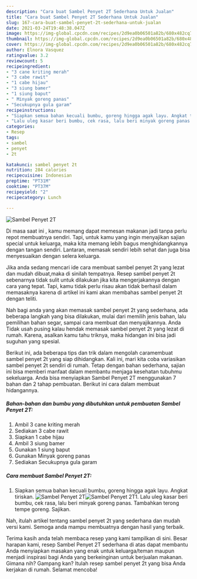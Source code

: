 ```yaml
---
description: "Cara buat Sambel Penyet 2T Sederhana Untuk Jualan"
title: "Cara buat Sambel Penyet 2T Sederhana Untuk Jualan"
slug: 167-cara-buat-sambel-penyet-2t-sederhana-untuk-jualan
date: 2021-03-24T19:48:38.047Z
image: https://img-global.cpcdn.com/recipes/2d9ea0b06501a82b/680x482cq70/sambel-penyet-2t-foto-resep-utama.jpg
thumbnail: https://img-global.cpcdn.com/recipes/2d9ea0b06501a82b/680x482cq70/sambel-penyet-2t-foto-resep-utama.jpg
cover: https://img-global.cpcdn.com/recipes/2d9ea0b06501a82b/680x482cq70/sambel-penyet-2t-foto-resep-utama.jpg
author: Elnora Vasquez
ratingvalue: 3.2
reviewcount: 5
recipeingredient:
- "3 cane kriting merah"
- "3 cabe rawit"
- "1 cabe hijau"
- "3 siung bamer"
- "1 siung baput"
- " Minyak goreng panas"
- "Secukupnya gula garam"
recipeinstructions:
- "Siapkan semua bahan kecuali bumbu, goreng hingga agak layu. Angkat tiriskan."
- "Lalu uleg kasar beri bumbu, cek rasa, lalu beri minyak goreng panas. Tambahkan terong tempe goreng. Sajikan."
categories:
- Resep
tags:
- sambel
- penyet
- 2t

katakunci: sambel penyet 2t 
nutrition: 284 calories
recipecuisine: Indonesian
preptime: "PT31M"
cooktime: "PT37M"
recipeyield: "2"
recipecategory: Lunch

---
```



![Sambel Penyet 2T](https://img-global.cpcdn.com/recipes/2d9ea0b06501a82b/680x482cq70/sambel-penyet-2t-foto-resep-utama.jpg)

Di masa  saat ini , kamu memang dapat memesan makanan jadi tanpa perlu repot membuatnya sendiri. Tapi, untuk kamu yang ingin menyajikan sajian special untuk keluarga, maka kita memang lebih bagus menghidangkannya dengan tangan sendiri. Lantaran, memasak sendiri lebih sehat dan juga bisa menyesuaikan dengan selera keluarga.

Jika anda sedang mencari ide cara membuat sambel penyet 2t yang lezat dan mudah dibuat,maka di sinilah tempatnya. Resep sambel penyet 2t  sebenarnya tidak sulit untuk dilakukan jika kita mengerjakannya dengan cara yang tepat. Tapi, kamu tidak perlu risau akan tidak berhasil dalam memasaknya 
karena di artikel ini kami akan membahas sambel penyet 2t dengan teliti.  



Nah bagi anda yang akan memasak sambel penyet 2t yang sederhana, ada beberapa langkah yang bisa dilakukan, mulai dari memilih jenis bahan, lalu pemilihan bahan segar, sampai cara membuat dan menyajikannya. Anda Tidak usah pusing kalau hendak memasak sambel penyet 2t yang lezat di rumah. Karena, asalkan kamu  tahu triknya, maka hidangan ini bisa jadi suguhan yang spesial.

Berikut ini, ada beberapa tips dan trik dalam mengolah caramembuat sambel penyet 2t yang siap dihidangkan. Kali ini, mari kita coba variasikan sambel penyet 2t sendiri di rumah. Tetap dengan bahan sederhana, sajian ini bisa memberi manfaat dalam membantu menjaga kesehatan tubuhmu sekeluarga. Anda bisa menyiapkan Sambel Penyet 2T menggunakan 7 bahan dan 2 tahap pembuatan. Berikut ini cara dalam membuat hidangannya.

<!--inarticleads1-->

##### Bahan-bahan dan bumbu yang dibutuhkan untuk pembuatan Sambel Penyet 2T:

1. Ambil 3 cane kriting merah
1. Sediakan 3 cabe rawit
1. Siapkan 1 cabe hijau
1. Ambil 3 siung bamer
1. Gunakan 1 siung baput
1. Gunakan  Minyak goreng panas
1. Sediakan Secukupnya gula garam




<!--inarticleads2-->

##### Cara membuat Sambel Penyet 2T:

1. Siapkan semua bahan kecuali bumbu, goreng hingga agak layu. Angkat tiriskan.
<img src="https://img-global.cpcdn.com/steps/ef1e62877d592bff/160x128cq70/sambel-penyet-2t-langkah-memasak-1-foto.jpg" alt="Sambel Penyet 2T"><img src="https://img-global.cpcdn.com/steps/6049805829dc5abb/160x128cq70/sambel-penyet-2t-langkah-memasak-1-foto.jpg" alt="Sambel Penyet 2T">1. Lalu uleg kasar beri bumbu, cek rasa, lalu beri minyak goreng panas. Tambahkan terong tempe goreng. Sajikan.




Nah, itulah artikel tentang  sambel penyet 2t  yang sederhana dan mudah versi kami. Semoga anda mampu membuatnya dengan hasil yang terbaik. 

Terima kasih anda telah membaca resep yang kami tampilkan di sini. Besar harapan kami, resep  Sambel Penyet 2T sederhana di atas dapat membantu Anda menyiapkan masakan yang enak untuk keluarga/teman maupun menjadi inspirasi bagi Anda yang berkeinginan untuk berjualan makanan. Gimana nih? Gampang kan? Itulah resep sambel penyet 2t yang bisa Anda kerjakan di rumah. Selamat mencoba!


